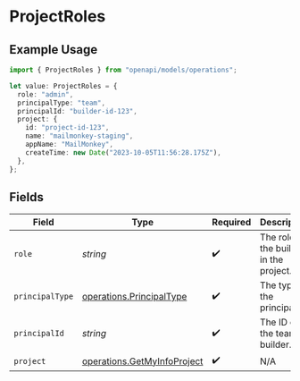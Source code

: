 # ProjectRoles

## Example Usage

```typescript
import { ProjectRoles } from "openapi/models/operations";

let value: ProjectRoles = {
  role: "admin",
  principalType: "team",
  principalId: "builder-id-123",
  project: {
    id: "project-id-123",
    name: "mailmonkey-staging",
    appName: "MailMonkey",
    createTime: new Date("2023-10-05T11:56:28.175Z"),
  },
};
```

## Fields

| Field                                                                      | Type                                                                       | Required                                                                   | Description                                                                | Example                                                                    |
| -------------------------------------------------------------------------- | -------------------------------------------------------------------------- | -------------------------------------------------------------------------- | -------------------------------------------------------------------------- | -------------------------------------------------------------------------- |
| `role`                                                                     | *string*                                                                   | :heavy_check_mark:                                                         | The role of the builder in the project.                                    | admin                                                                      |
| `principalType`                                                            | [operations.PrincipalType](../../models/operations/principaltype.md)       | :heavy_check_mark:                                                         | The type of the principal.                                                 |                                                                            |
| `principalId`                                                              | *string*                                                                   | :heavy_check_mark:                                                         | The ID of the team or builder.                                             | builder-id-123                                                             |
| `project`                                                                  | [operations.GetMyInfoProject](../../models/operations/getmyinfoproject.md) | :heavy_check_mark:                                                         | N/A                                                                        |                                                                            |